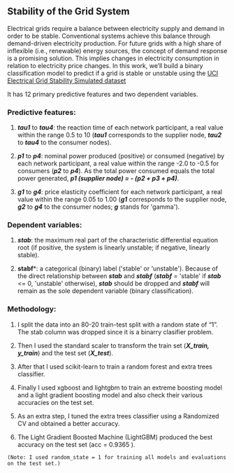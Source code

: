 ## Stability of the Grid System

Electrical grids require a balance between electricity supply and demand in order to be stable. Conventional systems achieve this balance through demand-driven electricity production. For future grids with a high share of inflexible (i.e., renewable) energy sources, the concept of demand response is a promising solution. This implies changes in electricity consumption in relation to electricity price changes. In this work, we’ll build a binary classification model to predict if a grid is stable or unstable using the [UCI Electrical Grid Stability Simulated dataset](https://archive.ics.uci.edu/ml/datasets/Electrical+Grid+Stability+Simulated+Data+)



It has 12 primary predictive features and two dependent variables.


### Predictive features:

1. ***tau1*** to ***tau4***: the reaction time of each network participant, a real value within the range 0.5 to 10 (***tau1*** corresponds to the supplier node, ***tau2*** to ***tau4*** to the consumer nodes).


2. ***p1*** to ***p4***: nominal power produced (positive) or consumed (negative) by each network participant, a real value within the range -2.0 to -0.5 for consumers (***p2*** to ***p4***). As the total power consumed equals the total power generated, ***p1 (supplier node) = - (p2 + p3 + p4)***.

3. ***g1*** to ***g4***: price elasticity coefficient for each network participant, a real value within the range 0.05 to 1.00 (***g1*** corresponds to the supplier node, ***g2*** to ***g4*** to the consumer nodes; ***g*** stands for 'gamma').


### Dependent variables:


1. ***stab***: the maximum real part of the characteristic differential equation root (if positive, the system is linearly unstable; if negative, linearly stable).

2. **stabf***: a categorical (binary) label ('stable' or 'unstable').
Because of the direct relationship between ***stab*** and ***stabf*** (***stabf*** = 'stable' if ***stab*** <= 0, 'unstable' otherwise), ***stab*** should be dropped and ***stabf*** will remain as the sole dependent variable (binary classification).


### Methodology:

1. I split the data into an 80-20 train-test split with a random state of “1”. The stab column was dropped since it is a binarry clasifier problem.

2. Then I used the standard scaler to transform the train set (***X_train, y_train***) and the test set (***X_test***). 

3. After that I used scikit-learn to train a random forest and extra trees classifier. 

4. Finally I used xgboost and lightgbm to train an extreme boosting model and a light gradient boosting model and also check their various accuracies on the test set. 

5. As an extra step, I tuned the extra trees classifier using a Randomized CV and obtained a better accuracy.

6. The Light Gradient Boosted Machine (LightGBM) produced the best accuracy on the test set (acc = 0.9365 ).


` (Note: I used random_state = 1 for training all models and evaluations on the test set.) `
